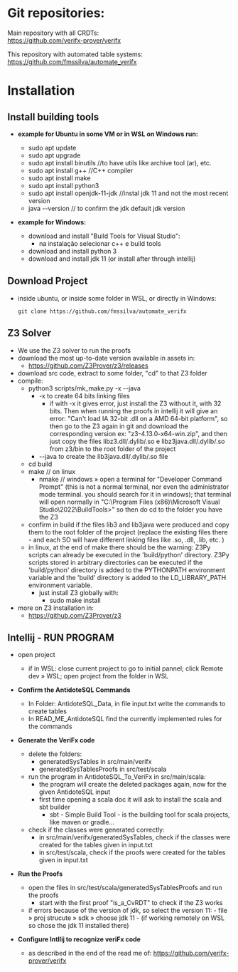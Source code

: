 # Git repositories: 
Main repository with all CRDTs:    
    https://github.com/verifx-prover/verifx

This repository with automated table systems:
    https://github.com/fmssilva/automate_verifx


# Installation

## Install building tools
   - **example for Ubuntu in some VM or in WSL on Windows run:**
       - sudo apt update
       - sudo apt upgrade
       - sudo apt install binutils    //to have utils like archive tool (ar), etc.
       - sudo apt install g++         //C++ compiler
       - sudo apt install make
       - sudo apt install python3
       - sudo apt install openjdk-11-jdk    //instal jdk 11 and not the most recent version
       - java --version // to confirm the jdk default jdk version
   
   - **example for Windows:**     
       - download and install "Build Tools for Visual Studio": 
         - na instalação selecionar c++ e build tools
       - download and install python 3 
       - download and install jdk 11 (or install after through intellij)
     

## Download Project
   - inside ubuntu, or inside some folder in WSL, or directly in Windows: 
   
         git clone https://github.com/fmssilva/automate_verifx

## Z3 Solver
  - We use the Z3 solver to run the proofs 
  - download the most up-to-date version available in assets in:
    - https://github.com/Z3Prover/z3/releases
  - download src code, extract to some folder, "cd" to that Z3 folder
  - compile:
      - python3 scripts/mk_make.py -x --java
        - -x to create 64 bits linking files
          - if with -x it gives error, just install the Z3 without it, with 32 bits. Then when running the proofs in intellij it will give an error:  "Can't load IA 32-bit .dll on a AMD 64-bit platform", so then go to the Z3 again in git and download the corresponding version ex: "z3-4.13.0-x64-win.zip", and then just copy the files libz3.dll/.dylib/.so e libz3java.dll/.dylib/.so from z3/bin to the root folder of the project
        - --java to create the lib3java.dll/.dylib/.so  file
      - cd build
      - make // on linux
        - nmake // windows » open a terminal for "Developer Command Prompt" (this is not a normal terminal, nor even the administrator mode terminal. you should search for it in windows); that terminal will open normally in "C:\Program Files (x86)\Microsoft Visual Studio\2022\BuildTools>" so then do cd to the folder you have the Z3 
      - confirm in build if the files lib3 and lib3java were produced and copy them to the root folder of the project (replace the existing files there - and each SO will have different linking files like .so, .dll, .lib, etc. )
      - in linux, at the end of make there should be the warning: Z3Py scripts can already be executed in the 'build/python' directory. Z3Py scripts stored in arbitrary directories can be executed if the 'build/python' directory is added to the PYTHONPATH environment variable and the 'build' directory is added to the LD_LIBRARY_PATH environment variable.
        - just install Z3 globally with:
          - sudo make install 
  - more on Z3 installation in:
    - https://github.com/Z3Prover/z3


## Intellij - RUN PROGRAM
- open project
  - if in WSL: close current project to go to initial pannel; click Remote dev » WSL; open project from the folder in WSL


- **Confirm the AntidoteSQL Commands**
    - In Folder: AntidoteSQL_Data, in file input.txt
      write the commands to create tables
    - In READ_ME_AntidoteSQL find the currently implemented rules for the commands


- **Generate the VeriFx code**
    - delete the folders:
        - generatedSysTables in src/main/verifx
        - generatedSysTablesProofs in src/test/scala
    - run the program in AntidoteSQL_To_VeriFx in src/main/scala: 
        - the program will create the deleted packages again, now for the given AntidoteSQL input
        - first time opening a scala doc it will ask to install the scala and sbt builder
          - sbt - Simple Build Tool - is the building tool for scala projects, like maven or gradle... 
    - check if the classes were generated correctly:
        - in src/main/verifx/generatedSysTables, check if the classes were created for the tables given in input.txt
        - in src/test/scala, check if the proofs were created for the tables given in input.txt

- **Run the Proofs**
    - open the files in src/test/scala/generatedSysTablesProofs and run the proofs
      - start with the first proof "is_a_CvRDT" to check if the Z3 works
    - if errors because of the version of jdk, so select the version 11:
          - file » proj strucute » sdk » choose jdk 11 
            - (if working remotely on WSL so chose the jdk 11 installed there)
  

- **Configure Intllij to recognize veriFx code**
  - as described in the end of the read me of:
        https://github.com/verifx-prover/verifx
   

